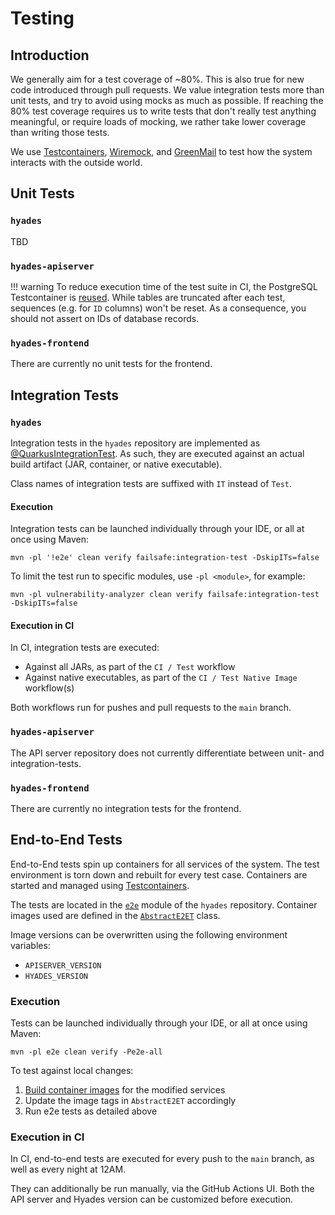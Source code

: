# Testing

## Introduction

We generally aim for a test coverage of ~80%. This is also true for new code introduced through pull requests.
We value integration tests more than unit tests, and try to avoid using mocks as much as possible.
If reaching the 80% test coverage requires us to write tests that don't really test anything meaningful,
or require loads of mocking, we rather take lower coverage than writing those tests.

We use [Testcontainers], [Wiremock], and [GreenMail] to test how the system interacts with the outside world.

## Unit Tests

### `hyades`

TBD

### `hyades-apiserver`

!!! warning
    To reduce execution time of the test suite in CI, the PostgreSQL Testcontainer is [reused].
    While tables are truncated after each test, sequences (e.g. for `ID` columns) won't be reset.
    As a consequence, you should not assert on IDs of database records.

### `hyades-frontend`

There are currently no unit tests for the frontend.

## Integration Tests

### `hyades`

Integration tests in the `hyades` repository are implemented as [@QuarkusIntegrationTest]. 
As such, they are executed against an actual build artifact (JAR, container, or native executable).

Class names of integration tests are suffixed with `IT` instead of `Test`.

#### Execution

Integration tests can be launched individually through your IDE, or all at once using Maven:

```shell
mvn -pl '!e2e' clean verify failsafe:integration-test -DskipITs=false
```

To limit the test run to specific modules, use `-pl <module>`, for example:

```shell
mvn -pl vulnerability-analyzer clean verify failsafe:integration-test -DskipITs=false
```

#### Execution in CI

In CI, integration tests are executed:

* Against all JARs, as part of the `CI / Test` workflow
* Against native executables, as part of the `CI / Test Native Image` workflow(s)

Both workflows run for pushes and pull requests to the `main` branch.

### `hyades-apiserver`

The API server repository does not currently differentiate between unit- and integration-tests.

### `hyades-frontend`

There are currently no integration tests for the frontend.

## End-to-End Tests

End-to-End tests spin up containers for all services of the system. The test environment is torn down
and rebuilt for every test case. Containers are started and managed using [Testcontainers].

The tests are located in the [`e2e`](https://github.com/DependencyTrack/hyades/tree/main/e2e) module of the
`hyades` repository. Container images used are defined in the
[`AbstractE2ET`](https://github.com/DependencyTrack/hyades/blob/main/e2e/src/test/java/org/dependencytrack/e2e/AbstractE2ET.java)
class.

Image versions can be overwritten using the following environment variables:

* `APISERVER_VERSION`
* `HYADES_VERSION`

### Execution

Tests can be launched individually through your IDE, or all at once using Maven:

```shell
mvn -pl e2e clean verify -Pe2e-all
```

To test against local changes:

1. [Build container images](./building.md#containers) for the modified services
2. Update the image tags in `AbstractE2ET` accordingly
3. Run e2e tests as detailed above

### Execution in CI

In CI, end-to-end tests are executed for every push to the `main` branch, as well as every night at 12AM.

They can additionally be run manually, via the GitHub Actions UI. Both the API server and Hyades version
can be customized before execution.

[@QuarkusIntegrationTest]: https://quarkus.io/guides/getting-started-testing#quarkus-integration-test
[GreenMail]: https://greenmail-mail-test.github.io/greenmail/
[Testcontainers]: https://testcontainers.com/
[WireMock]: https://wiremock.org/
[reused]: https://java.testcontainers.org/features/reuse/